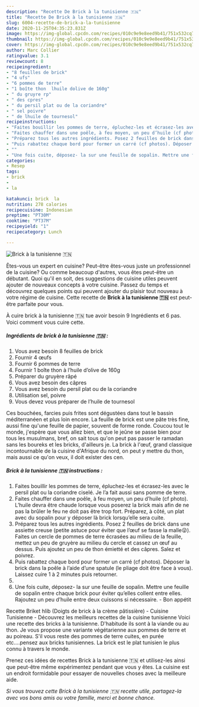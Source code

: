 ```yaml
---
description: "Recette De Brick à la tunisienne 🇹🇳"
title: "Recette De Brick à la tunisienne 🇹🇳"
slug: 6004-recette-de-brick-a-la-tunisienne
date: 2020-11-25T04:35:23.831Z
image: https://img-global.cpcdn.com/recipes/010c9e9e8eed9b41/751x532cq70/brick-a-la-tunisienne-🇹🇳-photo-principale-de-la-recette.jpg
thumbnail: https://img-global.cpcdn.com/recipes/010c9e9e8eed9b41/751x532cq70/brick-a-la-tunisienne-🇹🇳-photo-principale-de-la-recette.jpg
cover: https://img-global.cpcdn.com/recipes/010c9e9e8eed9b41/751x532cq70/brick-a-la-tunisienne-🇹🇳-photo-principale-de-la-recette.jpg
author: Marc Collier
ratingvalue: 3.1
reviewcount: 8
recipeingredient:
- "8 feuilles de brick"
- "4 ufs"
- "6 pommes de terre"
- "1 boîte thon  lhuile dolive de 160g"
- " du gruyre rp"
- " des cpres"
- " du persil plat ou de la coriandre"
- " sel poivre"
- " de lhuile de tournesol"
recipeinstructions:
- "Faites bouillir les pommes de terre, épluchez-les et écrasez-les avec le persil plat ou la coriandre ciselé. Je l’a fait aussi sans pomme de terre."
- "Faites chauffer dans une poêle, à feu moyen, un peu d’huile (cf photo). L’huile devra être chaude lorsque vous poserez la brick mais afin de ne pas la brûler le feu ne doit pas être trop fort. Préparez, à côté, un plat avec du sopalin pour y déposer là brick lorsqu’elle sera cuite."
- "Préparez tous les autres ingrédients. Posez 2 feuilles de brick dans une assiette creuse (petite astuce pour éviter que l’œuf se fasse la malle😜). Faites un cercle de pommes de terre écrasées au milieu de la feuille, mettez un peu de gruyère au milieu du cercle et cassez un œuf au dessus. Puis ajoutez un peu de thon émietté et des câpres. Salez et poivrez."
- "Puis rabattez chaque bord pour former un carré (cf photos). Déposer la brick dans la poêle à l’aide d’une spatule (le pliage doit être face à vous). Laissez cuire 1 à 2 minutes puis retourner."
- ""
- "Une fois cuite, déposez- la sur une feuille de sopalin. Mettre une feuille de sopalin entre chaque brick pour éviter qu’elles collent entre elles. Rajoutez un peu d’huile entre deux cuissons si nécessaire.  Bon appétit"
categories:
- Resep
tags:
- brick
- 
- la

katakunci: brick  la 
nutrition: 278 calories
recipecuisine: Indonesian
preptime: "PT30M"
cooktime: "PT37M"
recipeyield: "1"
recipecategory: Lunch

---
```



![Brick à la tunisienne 🇹🇳](https://img-global.cpcdn.com/recipes/010c9e9e8eed9b41/751x532cq70/brick-a-la-tunisienne-🇹🇳-photo-principale-de-la-recette.jpg)

Êtes-vous un expert en cuisine? Peut-être êtes-vous juste un professionnel de la cuisine? Ou comme beaucoup d'autres, vous êtes peut-être un débutant. Quoi qu'il en soit, des suggestions de cuisine utiles peuvent ajouter de nouveaux concepts à votre cuisine. Passez du temps et découvrez quelques points qui peuvent ajouter du plaisir tout nouveau à votre régime de cuisine. Cette recette de <strong> Brick à la tunisienne 🇹🇳 </strong> est peut-être parfaite pour vous.

<!--inarticleads1-->

À cuire brick à la tunisienne 🇹🇳 tue avoir besoin 9 Ingrédients et 6 pas. Voici comment vous cuire cette.

##### Ingrédients de brick à la tunisienne 🇹🇳 :

1. Vous avez besoin 8 feuilles de brick
1. Fournir 4 œufs
1. Fournir 6 pommes de terre
1. Fournir 1 boîte thon à l’huile d’olive de 160g
1. Préparer  du gruyère râpé
1. Vous avez besoin  des câpres
1. Vous avez besoin  du persil plat ou de la coriandre
1. Utilisation  sel, poivre
1. Vous devez vous préparer  de l’huile de tournesol


Ces bouchées, farcies puis frites sont dégustées dans tout le bassin méditerranéen et plus loin encore. La feuille de brick est une pâte très fine, aussi fine qu&#39;une feuille de papier, souvent de forme ronde. Coucou tout le monde, j&#39;espère que vous allez bien, et que le jeûne se passe bien pour tous les musulmans, bref, on sait tous qu&#39;on peut pas passer le ramadan sans les boureks et les bricks, d&#39;ailleurs je. La brick à l&#39;œuf, grand classique incontournable de la cuisine d&#39;Afrique du nord, on peut y mettre du thon, mais aussi ce qu&#39;on veux, il doit exister des cen. 

<!--inarticleads2-->

##### Brick à la tunisienne 🇹🇳 instructions :

1. Faites bouillir les pommes de terre, épluchez-les et écrasez-les avec le persil plat ou la coriandre ciselé. Je l’a fait aussi sans pomme de terre.
1. Faites chauffer dans une poêle, à feu moyen, un peu d’huile (cf photo). L’huile devra être chaude lorsque vous poserez la brick mais afin de ne pas la brûler le feu ne doit pas être trop fort. Préparez, à côté, un plat avec du sopalin pour y déposer là brick lorsqu’elle sera cuite.
1. Préparez tous les autres ingrédients. Posez 2 feuilles de brick dans une assiette creuse (petite astuce pour éviter que l’œuf se fasse la malle😜). Faites un cercle de pommes de terre écrasées au milieu de la feuille, mettez un peu de gruyère au milieu du cercle et cassez un œuf au dessus. Puis ajoutez un peu de thon émietté et des câpres. Salez et poivrez.
1. Puis rabattez chaque bord pour former un carré (cf photos). Déposer la brick dans la poêle à l’aide d’une spatule (le pliage doit être face à vous). Laissez cuire 1 à 2 minutes puis retourner.
1. 
1. Une fois cuite, déposez- la sur une feuille de sopalin. Mettre une feuille de sopalin entre chaque brick pour éviter qu’elles collent entre elles. Rajoutez un peu d’huile entre deux cuissons si nécessaire.  - Bon appétit


Recette Briket hlib (Doigts de brick à la crème pâtissière) - Cuisine Tunisienne - Découvrez les meilleurs recettes de la cuisine tunisienne Voici une recette des bricks à la tunisienne. D&#39;habitude ils sont à la viande ou au thon. Je vous propose une variante végétarienne aux pommes de terre et au poireau. S&#39;il vous reste des pommes de terre cuites, en purée etc….pensez aux bricks tunisiennes. La brick est le plat tunisien le plus connu à travers le monde. 

<!--inarticleads1-->

<p>
Prenez ces idées de recettes Brick à la tunisienne 🇹🇳 et utilisez-les ainsi que peut-être même expérimentez pendant que vous y êtes. La cuisine est un endroit formidable pour essayer de nouvelles choses avec la meilleure aide.
</p>

<p>
<i>Si vous trouvez cette Brick à la tunisienne 🇹🇳 recette utile, partagez-la avec vos bons amis ou votre famille, merci et bonne chance.</i>
</p>
